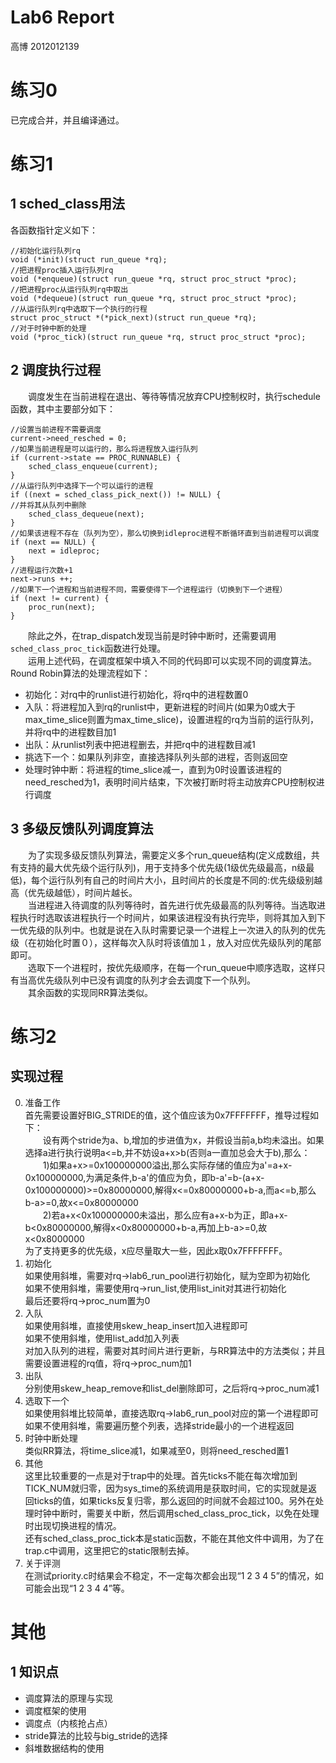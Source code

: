 # Lab6 Report

高博 2012012139

练习0
===
已完成合并，并且编译通过。

练习1
===
1 sched_class用法
---
各函数指针定义如下：
```
//初始化运行队列rq
void (*init)(struct run_queue *rq);
//把进程proc插入运行队列rq
void (*enqueue)(struct run_queue *rq, struct proc_struct *proc);
//把进程proc从运行队列rq中取出
void (*dequeue)(struct run_queue *rq, struct proc_struct *proc);
//从运行队列rq中选取下一个执行的行程
struct proc_struct *(*pick_next)(struct run_queue *rq);
//对于时钟中断的处理
void (*proc_tick)(struct run_queue *rq, struct proc_struct *proc);
```
2 调度执行过程
---
　　调度发生在当前进程在退出、等待等情况放弃CPU控制权时，执行schedule函数，其中主要部分如下：
```
//设置当前进程不需要调度
current->need_resched = 0;
//如果当前进程是可以运行的，那么将进程放入运行队列  
if (current->state == PROC_RUNNABLE) {
    sched_class_enqueue(current);
}
//从运行队列中选择下一个可以运行的进程
if ((next = sched_class_pick_next()) != NULL) {
//并将其从队列中删除
    sched_class_dequeue(next);
}
//如果该进程不存在（队列为空），那么切换到idleproc进程不断循环直到当前进程可以调度
if (next == NULL) {
    next = idleproc;
}
//进程运行次数+1
next->runs ++;
//如果下一个进程和当前进程不同，需要使得下一个进程运行（切换到下一个进程）
if (next != current) {
    proc_run(next);
}
```
　　除此之外，在trap_dispatch发现当前是时钟中断时，还需要调用`sched_class_proc_tick`函数进行处理。  
　　运用上述代码，在调度框架中填入不同的代码即可以实现不同的调度算法。
Round Robin算法的处理流程如下：
+ 初始化：对rq中的runlist进行初始化，将rq中的进程数置0
+ 入队：将进程加入到rq的runlist中，更新进程的时间片(如果为0或大于max_time_slice则置为max_time_slice)，设置进程的rq为当前的运行队列，并将rq中的进程数目加1
+ 出队：从runlist列表中把进程删去，并把rq中的进程数目减1
+ 挑选下一个：如果队列非空，直接选择队列头部的进程，否则返回空
+ 处理时钟中断：将进程的time_slice减一，直到为0时设置该进程的need_resched为1，表明时间片结束，下次被打断时将主动放弃CPU控制权进行调度

3 多级反馈队列调度算法
---
　　为了实现多级反馈队列算法，需要定义多个run_queue结构(定义成数组，共有支持的最大优先级个运行队列)，用于支持多个优先级(1级优先级最高，n级最低)，每个运行队列有自己的时间片大小，且时间片的长度是不同的:优先级级别越高（优先级越低），时间片越长。  
　　当进程进入待调度的队列等待时，首先进行优先级最高的队列等待。当选取进程执行时选取该进程执行一个时间片，如果该进程没有执行完毕，则将其加入到下一优先级的队列中。也就是说在入队时需要记录一个进程上一次进入的队列的优先级（在初始化时置０），这样每次入队时将该值加１，放入对应优先级队列的尾部即可。  
　　选取下一个进程时，按优先级顺序，在每一个run_queue中顺序选取，这样只有当高优先级队列中已没有调度的队列才会去调度下一个队列。  
　　其余函数的实现同RR算法类似。  

练习2
===
实现过程
---
0. 准备工作  
	首先需要设置好BIG_STRIDE的值，这个值应该为0x7FFFFFFF，推导过程如下：  
	　　设有两个stride为a、b,增加的步进值为x，并假设当前a,b均未溢出。如果选择a进行执行说明a<=b,并不妨设a+x>b(否则a一直加总会大于b),那么：  
	　　1)如果a+x>=0x100000000溢出,那么实际存储的值应为a'=a+x-0x100000000,为满足条件,b-a'的值应为负，即b-a'=b-(a+x-0x100000000)>=0x80000000,解得x<=0x80000000+b-a,而a<=b,那么b-a>=0,故x<=0x80000000  
	　　2)若a+x<0x100000000未溢出，那么应有a+x-b为正，即a+x-b<0x80000000,解得x<0x80000000+b-a,再加上b-a>=0,故x<0x8000000  
	为了支持更多的优先级，x应尽量取大一些，因此x取0x7FFFFFFF。
1. 初始化  
	如果使用斜堆，需要对rq->lab6_run_pool进行初始化，赋为空即为初始化  
	如果不使用斜堆，需要使用rq->run_list,使用list_init对其进行初始化  
	最后还要将rq->proc_num置为0  
2. 入队  
	如果使用斜堆，直接使用skew_heap_insert加入进程即可  
	如果不使用斜堆，使用list_add加入列表  
	对加入队列的进程，需要对其时间片进行更新，与RR算法中的方法类似；并且需要设置进程的rq值，将rq->proc_num加1
3. 出队  
	分别使用skew_heap_remove和list_del删除即可，之后将rq->proc_num减1
4. 选取下一个  
	如果使用斜堆比较简单，直接选取rq->lab6_run_pool对应的第一个进程即可  
	如果不使用斜堆，需要遍历整个列表，选择stride最小的一个进程返回
5. 时钟中断处理  
	类似RR算法，将time_slice减1，如果减至0，则将need_resched置1
6. 其他  
	这里比较重要的一点是对于trap中的处理。首先ticks不能在每次增加到TICK_NUM就归零，因为sys_time的系统调用是获取时间，它的实现就是返回ticks的值，如果ticks反复归零，那么返回的时间就不会超过100。另外在处理时钟中断时，需要关中断，然后调用sched_class_proc_tick，以免在处理时出现切换进程的情况。  
	还有sched_class_proc_tick本是static函数，不能在其他文件中调用，为了在trap.c中调用，这里把它的static限制去掉。
7. 关于评测  
	在测试priority.c时结果会不稳定，不一定每次都会出现“1 2 3 4 5”的情况，如可能会出现“1 2 3 4 4”等。

其他
===
1 知识点
---
- 调度算法的原理与实现
- 调度框架的使用
- 调度点（内核抢占点）
- stride算法的比较与big_stride的选择
- 斜堆数据结构的使用
